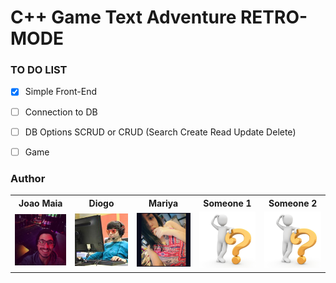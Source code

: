 # C++ Game Text Adventure RETRO-MODE

### TO DO LIST

- [x] Simple Front-End
- [ ] Connection to DB
- [ ] DB Options SCRUD or CRUD (Search Create Read Update Delete) 
- [ ] Game 






### Author



<table border="0" style="width:100%;border:0px;" >
  <tr>
    <th>Joao Maia</th>
    <th>Diogo</th> 
    <th>Mariya</th>
    <th>Someone 1</th>
    <th>Someone 2</th>
  </tr>
  <tr>
    <td><a href="https://twitter.com/wannabevunf1"><img src="joao_maia.jpg" width="100"></a></td>
    <td><img src="diogo.jpg" width="100"></td>
    <td><img src="mariya.jpg" width="100"></td>
    <td><img src="WHOIS.jpg" width="100"></td>
    <td><img src="WHOIS.jpg" width="100"></td>
  </tr>

</table>

